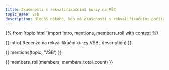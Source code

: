 ```yaml
---
title: Zkušenosti s rekvalifikačními kurzy na VŠB
topic_name: vsb
description: Hledáš někoho, kdo má zkušenosti s rekvalifikačními počítačovými kurzy na VŠB-TU? Má smysl se na ně hlásit?
---
```

{% from 'topic.html' import intro, mentions, members_roll with context %}

{{ intro('Recenze na rekvalifikační kurzy VŠB', description) }}

{{ mentions(topic, 'VŠB') }}

{{ members_roll(members, members_total_count) }}
